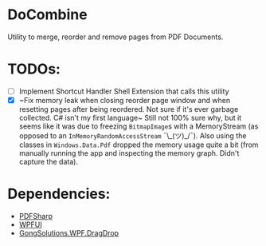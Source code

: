 # DoCombine

Utility to merge, reorder and remove pages from PDF Documents.

# TODOs:
- [ ] Implement Shortcut Handler Shell Extension that calls this utility
- [x] ~Fix memory leak when closing reorder page window and when resetting pages after being reordered. Not sure if it's ever garbage collected. C# isn't my first language~
      Still not 100% sure why, but it seems like it was due to freezing `BitmapImage`s with a MemoryStream (as opposed to an `InMemoryRandomAccessStream` ¯\\\_(ツ)\_/¯). Also using
      the classes in `Windows.Data.Pdf` dropped the memory usage quite a bit (from manually running the app and inspecting the memory graph. Didn't capture the data).

# Dependencies:
- [PDFSharp](https://github.com/empira/PDFsharp)
- [WPFUI](https://github.com/lepoco/wpfui)
- [GongSolutions.WPF.DragDrop](https://github.com/punker76/gong-wpf-dragdrop)
